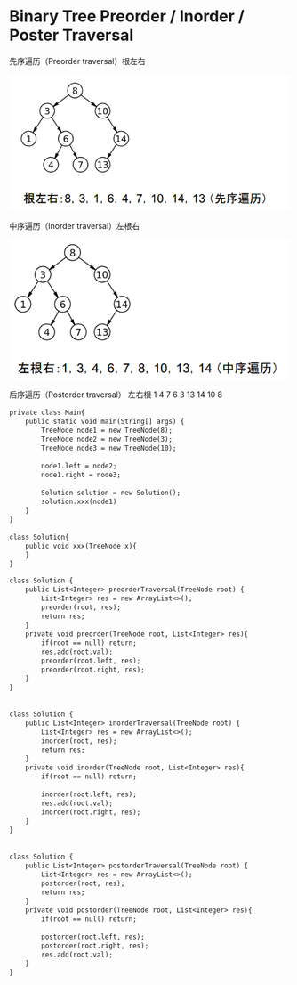 # Binary Tree Preorder / Inorder / Poster Traversal

先序遍历（Preorder traversal）根左右

<img src="../../.gitbook/assets/image (9).png" alt="" data-size="original">

中序遍历（Inorder traversal）左根右

![](<../../.gitbook/assets/image (8) (1).png>)

后序遍历（Postorder traversal） 左右根 1 4 7 6 3 13 14 10 8

```
private class Main{
    public static void main(String[] args) {
        TreeNode node1 = new TreeNode(8);
        TreeNode node2 = new TreeNode(3);
        TreeNode node3 = new TreeNode(10);
        
        node1.left = node2;
        node1.right = node3;
        
        Solution solution = new Solution();
        solution.xxx(node1)
    }
}

class Solution{
    public void xxx(TreeNode x){
    }
}
```



```
class Solution {
    public List<Integer> preorderTraversal(TreeNode root) {
        List<Integer> res = new ArrayList<>();
        preorder(root, res);
        return res;
    }
    private void preorder(TreeNode root, List<Integer> res){
        if(root == null) return;
        res.add(root.val);
        preorder(root.left, res);
        preorder(root.right, res);
    }
}


class Solution {
    public List<Integer> inorderTraversal(TreeNode root) {
        List<Integer> res = new ArrayList<>();
        inorder(root, res);
        return res;
    }
    private void inorder(TreeNode root, List<Integer> res){
        if(root == null) return;
        
        inorder(root.left, res);
        res.add(root.val);
        inorder(root.right, res);
    }
}


class Solution {
    public List<Integer> postorderTraversal(TreeNode root) {
        List<Integer> res = new ArrayList<>();
        postorder(root, res);
        return res;
    }
    private void postorder(TreeNode root, List<Integer> res){
        if(root == null) return;
        
        postorder(root.left, res);
        postorder(root.right, res);
        res.add(root.val);
    }
}
```
